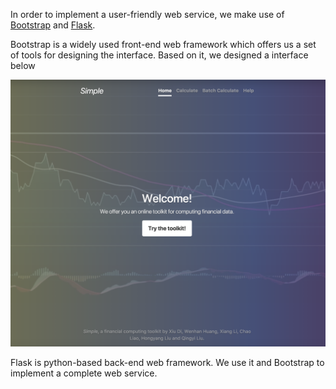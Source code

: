 In order to implement a user-friendly web service, we make use of [Bootstrap](https://getbootstrap.com/) and [Flask](http://flask.pocoo.org/).

Bootstrap is a widely used front-end web framework which offers us a set of
tools for designing the interface. Based on it, we designed a interface below

![image-of-ui](UI.png)

Flask is python-based back-end web framework. We use it and Bootstrap to implement a complete web service.
